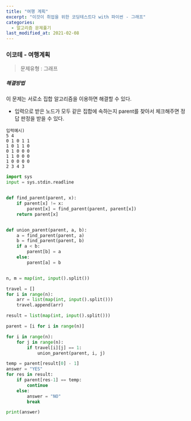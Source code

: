 ```yaml
---
title: "여행 계획"
excerpt: "이것이 취업을 위한 코딩테스트다 with 파이썬 - 그래프"
categories:
  - 알고리즘 문제풀기
last_modified_at: 2021-02-08
---
```


### 이코테 - 여행계획

> 문제유형 : 그래프

##### 해결방법 

이 문제는 서로소 집합 알고리즘을 이용하면 해결할 수 있다.

- 입력으로 받은 노드가 모두 같은 집합에 속하는지 parent를 찾아서 체크해주면 정답 판정을 받을 수 있다.

```
입력예시)
5 4
0 1 0 1 1
1 0 1 1 0
0 1 0 0 0
1 1 0 0 0
1 0 0 0 0
2 3 4 3
```

```python
import sys
input = sys.stdin.readline


def find_parent(parent, x):
    if parent[x] != x:
        parent[x] = find_parent(parent, parent[x])
    return parent[x]


def union_parent(parent, a, b):
    a = find_parent(parent, a)
    b = find_parent(parent, b)
    if a < b:
        parent[b] = a
    else:
        parent[a] = b


n, m = map(int, input().split())

travel = []
for i in range(n):
    arr = list(map(int, input().split()))
    travel.append(arr)

result = list(map(int, input().split()))

parent = [i for i in range(n)]

for i in range(n):
    for j in range(n):
        if travel[i][j] == 1:
            union_parent(parent, i, j)

temp = parent[result[0] - 1]
answer = "YES"
for res in result:
    if parent[res-1] == temp:
        continue
    else:
        answer = "NO"
        break

print(answer)

```
